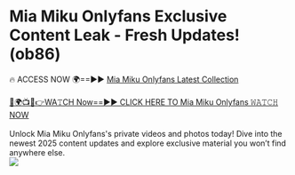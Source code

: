 # Mia Miku Onlyfans Exclusive Content Leak - Fresh Updates! (ob86)

🔥 ACCESS NOW 🌍==►► <a href="https://tinyurl.com/kvy9nzfs" rel="nofollow">Mia Miku Onlyfans Latest Collection</a>
<br><br>
[🔴🌍📺📱👉WA𝚃CH Now==►► CLICK HERE TO Mia Miku Onlyfans 𝚆𝙰𝚃𝙲𝙷 NOW](https://tinyurl.com/kvy9nzfs)
<br><br>
Unlock Mia Miku Onlyfans's private videos and photos today! Dive into the newest 2025 content updates and explore exclusive material you won’t find anywhere else.
<br>
<a href="https://tinyurl.com/kvy9nzfs" rel="nofollow" data-target="animated-image.originalLink"><img src="https://camo.githubusercontent.com/8a4f000d20f83aca3bf7ec5f350d767afa0574a8a352519fd8cfa583a6f93a33/68747470733a2f2f692e696d6775722e636f6d2f644a486b345a712e676966" data-canonical-src="https://i.imgur.com/dJHk4Zq.gif" style="max-width: 100%; display: inline-block;" data-target="animated-image.originalImage"></a>
<br>
